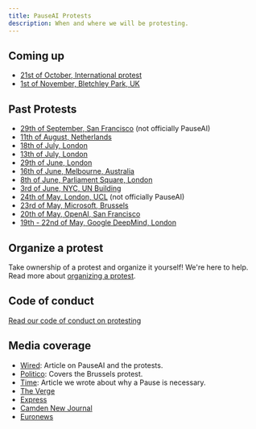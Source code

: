 ```yaml
---
title: PauseAI Protests
description: When and where we will be protesting.
---
```


## Coming up

- [21st of October, International protest](/2023-oct)
- [1st of November, Bletchley Park, UK](/2023-november-uk)

## Past Protests

- [29th of September, San Francisco](https://metaprotest.org/) (not officially PauseAI)
- [11th of August, Netherlands](/2023-august-nl)
- [18th of July, London](/2023-july-london-18th)
- [13th of July, London](/2023-july-london-13th)
- [29th of June, London](/2023-june-london-office-for-ai)
- [16th of June, Melbourne, Australia](/2023-june-melbourne)
- [8th of June, Parliament Square, London](/2023-june-london)
- [3rd of June, NYC, UN Building](/nyc-un-vigil)
- [24th of May, London, UCL](https://twitter.com/GFuterman/status/1660648998863028230?s=20) (not officially PauseAI)
- [23rd of May, Microsoft, Brussels](/brussels-microsoft-protest)
- [20th of May, OpenAI, San Francisco](/openai-protest)
- [19th - 22nd of May, Google DeepMind, London](/2023-may-deepmind-london)

## Organize a protest

Take ownership of a protest and organize it yourself!
We're here to help.
Read more about [organizing a protest](/organizing-a-protest).

## Code of conduct

[Read our code of conduct on protesting](/protesters-code-of-conduct)

## Media coverage

- [Wired](https://www.wired.com/story/pause-ai-existential-risk/): Article on PauseAI and the protests.
- [Politico](https://www.politico.eu/article/microsoft-brussels-elon-musk-anti-ai-protesters-well-five-of-them-descend-on-brussels/): Covers the Brussels protest.
- [Time](https://time.com/6295879/ai-pause-is-humanitys-best-bet-for-preventing-extinction/): Article we wrote about why a Pause is necessary.
- [The Verge](https://www.theverge.com/2023/5/24/23735982/sam-altman-openai-superintelligent-benefits-talk-london-ucl-protests)
- [Express](https://www.express.co.uk/news/uk/1775620/artificial-intelligence-extinction-google-chat-gpt)
- [Camden New Journal](https://www.camdennewjournal.co.uk/article/protesters-tell-tech-quarter-companies-to-press-pause-on-artificial-intelligence-research)
- [Euronews](https://www.euronews.com/next/2023/06/14/could-ai-lead-us-to-extinction-this-brussels-based-group-believes-so)
